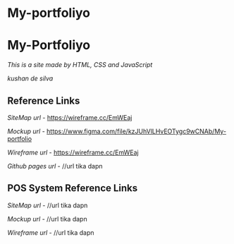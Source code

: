 # My-portfoliyo
# My-Portfoliyo

_This is a site made by HTML, CSS and JavaScript_

_kushan de silva_

## Reference Links
_SiteMap url_   -  https://wireframe.cc/EmWEaj

_Mockup url_    -  https://www.figma.com/file/kzJUhVlLHvEOTygc9wCNAb/My-portfolio

_Wireframe url_ - https://wireframe.cc/EmWEaj

_Github pages url_  -  //url tika dapn

## POS System Reference Links
_SiteMap url_    -  //url tika dapn

_Mockup url_     -  //url tika dapn

_Wireframe url_  -  //url tika dapn
